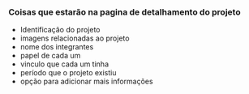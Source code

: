 ### Coisas que estarão na pagina de detalhamento do projeto

- Identificação do projeto 
- imagens relacionadas ao projeto 
- nome dos integrantes
- papel de cada um 
- vinculo que cada um tinha
- período que o projeto existiu
- opção para adicionar mais informações

